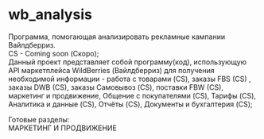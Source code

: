 # wb_analysis
Программа, помогающая анализировать рекламные кампании Вайлдберриз.  
CS - Coming soon (Скоро);  
Данный проект представляет собой программу(код), использующую API маркетплейса WildBerries (Вайлдберриз) для получения необходимой информации - работа с товарами (CS), заказы FBS (CS) , заказы DWB (CS), заказы Самовывоз (CS), поставки FBW (CS), маркетинг и продвижение, Общение с покупателями (CS), Тарифы (CS), Аналитика и данные (CS), Отчёты (CS), Документы и бухгалтерия (CS);

Готовые разделы:  
МАРКЕТИНГ И ПРОДВИЖЕНИЕ
